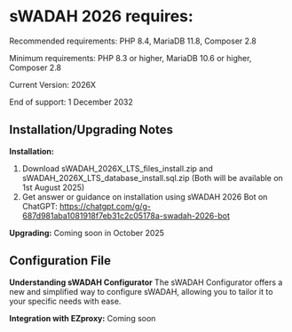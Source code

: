 # sWADAH 2026 requires:

Recommended requirements: PHP 8.4, MariaDB 11.8, Composer 2.8

Minimum requirements: PHP 8.3 or higher, MariaDB 10.6 or higher, Composer 2.8

Current Version: 2026X

End of support: 1 December 2032

## Installation/Upgrading Notes

**Installation:**

1. Download sWADAH\_2026X\_LTS\_files\_install.zip and sWADAH\_2026X\_LTS\_database\_install.sql.zip (Both will be available on 1st August 2025)
2. Get answer or guidance on installation using sWADAH 2026 Bot on ChatGPT: https://chatgpt.com/g/g-687d981aba1081918f7eb31c2c05178a-swadah-2026-bot



**Upgrading:**
Coming soon in October 2025

## Configuration File

**Understanding sWADAH Configurator**
The sWADAH Configurator offers a new and simplified way to configure sWADAH, allowing you to tailor it to your specific needs with ease.

**Integration with EZproxy:**
Coming soon


